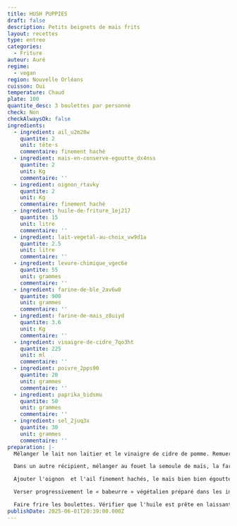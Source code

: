 ```yaml
---
title: HUSH PUPPIES
draft: false
description: Petits beignets de maïs frits
layout: recettes
type: entree
categories:
  - Friture
auteur: Auré
regime:
  - vegan
region: Nouvelle Orléans
cuisson: Oui
temperature: Chaud
plate: 100
quantite_desc: 3 boulettes par personne
check: Non
checkAlwaysOk: false
ingredients:
  - ingredient: ail_u2m28w
    quantite: 2
    unit: tête·s
    commentaire: finement haché
  - ingredient: mais-en-conserve-egoutte_dx4nss
    quantite: 2
    unit: Kg
    commentaire: ''
  - ingredient: oignon_rtavky
    quantite: 2
    unit: Kg
    commentaire: finement haché
  - ingredient: huile-de-friture_1ej217
    quantite: 15
    unit: litre
    commentaire: ''
  - ingredient: lait-vegetal-au-choix_vw9d1a
    quantite: 2.5
    unit: litre
    commentaire: ''
  - ingredient: levure-chimique_vgec6e
    quantite: 55
    unit: grammes
    commentaire: ''
  - ingredient: farine-de-ble_2av6w8
    quantite: 900
    unit: grammes
    commentaire: ''
  - ingredient: farine-de-mais_z8uiyd
    quantite: 3.6
    unit: Kg
    commentaire: ''
  - ingredient: vinaigre-de-cidre_7qo3ht
    quantite: 225
    unit: ml
    commentaire: ''
  - ingredient: poivre_2pps90
    quantite: 20
    unit: grammes
    commentaire: ''
  - ingredient: paprika_bidsmu
    quantite: 50
    unit: grammes
    commentaire: ''
  - ingredient: sel_2juq3x
    quantite: 30
    unit: grammes
    commentaire: ''
preparation: |-
  Mélanger le lait non laitier et le vinaigre de cidre de pomme. Remuer et laisser reposer quelques minutes pour faire cailler le tout, créant ainsi un « babeurre » végétalien.

  Dans un autre récipient, mélanger au fouet la semoule de maïs, la farine tout usage, la levure chimique, le bicarbonate de soude, le sel, le paprika et le poivre noir.

  Ajouter l'oignon  et l'ail finement hachés, le maïs bien bien égoutté au mélange sec. Bien mélanger pour répartir uniformément les légumes dans la pâte.

  Verser progressivement le « babeurre » végétalien préparé dans les ingrédients secs. Remuer jusqu'à ce que la pâte se mette en place. La pâte doit être épaisse, mais pas trop sèche.

  Faire frire les boulettes. Vérifier que l'huile est prête en laissant tomber une petite quantité de pâte dans l'huile ; si elle grésille et flotte à la surface, l'huile est prête.
publishDate: 2025-06-01T20:39:00.000Z
---
```

